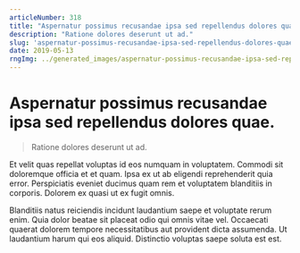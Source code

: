 ```yaml
---
articleNumber: 318
title: "Aspernatur possimus recusandae ipsa sed repellendus dolores quae."
description: "Ratione dolores deserunt ut ad."
slug: 'aspernatur-possimus-recusandae-ipsa-sed-repellendus-dolores-quae.'
date: 2019-05-13
rngImg: ../generated_images/aspernatur-possimus-recusandae-ipsa-sed-repellendus-dolores-quae..jpg
---
```


# Aspernatur possimus recusandae ipsa sed repellendus dolores quae.

> Ratione dolores deserunt ut ad.

Et velit quas repellat voluptas id eos numquam in voluptatem. Commodi sit doloremque officia et et quam. Ipsa ex ut ab eligendi reprehenderit quia error. Perspiciatis eveniet ducimus quam rem et voluptatem blanditiis in corporis. Dolorem ex quasi ut ex fugit omnis.
 Blanditiis natus reiciendis incidunt laudantium saepe et voluptate rerum enim. Quia dolor beatae sit placeat odio qui omnis vitae vel. Occaecati quaerat dolorem tempore necessitatibus aut provident dicta assumenda. Ut laudantium harum qui eos aliquid. Distinctio voluptas saepe soluta est est.
